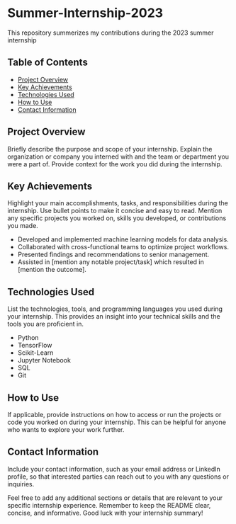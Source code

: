 # Summer-Internship-2023
This repository summerizes my contributions during the 2023 summer internship
## Table of Contents

- [Project Overview](#project-overview)
- [Key Achievements](#key-achievements)
- [Technologies Used](#technologies-used)
- [How to Use](#how-to-use)
- [Contact Information](#contact-information)

## Project Overview

Briefly describe the purpose and scope of your internship. Explain the organization or company you interned with and the team or department you were a part of. Provide context for the work you did during the internship.

## Key Achievements

Highlight your main accomplishments, tasks, and responsibilities during the internship. Use bullet points to make it concise and easy to read. Mention any specific projects you worked on, skills you developed, or contributions you made.

- Developed and implemented machine learning models for data analysis.
- Collaborated with cross-functional teams to optimize project workflows.
- Presented findings and recommendations to senior management.
- Assisted in [mention any notable project/task] which resulted in [mention the outcome].

## Technologies Used

List the technologies, tools, and programming languages you used during your internship. This provides an insight into your technical skills and the tools you are proficient in.

- Python
- TensorFlow
- Scikit-Learn
- Jupyter Notebook
- SQL
- Git

## How to Use

If applicable, provide instructions on how to access or run the projects or code you worked on during your internship. This can be helpful for anyone who wants to explore your work further.

## Contact Information

Include your contact information, such as your email address or LinkedIn profile, so that interested parties can reach out to you with any questions or inquiries.

Feel free to add any additional sections or details that are relevant to your specific internship experience. Remember to keep the README clear, concise, and informative. Good luck with your internship summary!
